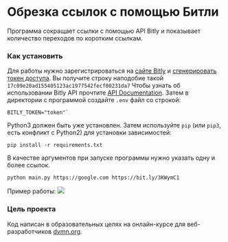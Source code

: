 # Обрезка ссылок с помощью Битли

Программа сокращает ссылки с помощью API Bitly и показывает количество переходов по коротким ссылкам.

### Как установить

Для работы нужно зарегистрироваться на [сайте Bitly](https://bit.ly/) и [сгенерировать токен доступа](https://app.bitly.com/settings/api/). Вы получите строку наподобие такой `17c09e20ad155405123ac1977542fecf00231da7`
Чтобы узнать об использовании Bitly API прочтите [API Documentation](https://dev.bitly.com/).
Затем в директории с программой создайте `.env` файл со строкой:
```
BITLY_TOKEN="token"`
```
Python3 должен быть уже установлен. 
Затем используйте `pip` (или `pip3`, есть конфликт с Python2) для установки зависимостей:
```
pip install -r requirements.txt
```
В качестве аргументов при запуске программы нужно указать одну и более ссылок.
```
python main.py https://google.com https://bit.ly/3KWymC1
```
Пример работы:
![](https://i.ibb.co/bPWX4qb/short-link.jpg)
### Цель проекта

Код написан в образовательных целях на онлайн-курсе для веб-разработчиков [dvmn.org](https://dvmn.org/).